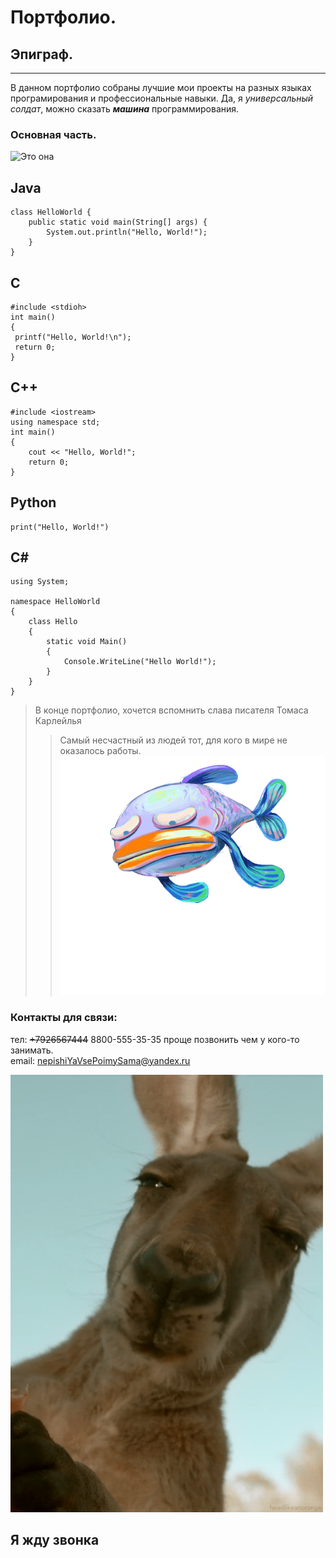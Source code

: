 # Портфолио.
## Эпиграф.
***
В данном портфолио собраны лучшие мои проекты на разных языках програмирования и профессиональные навыки. Да, я *универсальный солдат*, можно сказать ***машина*** программирования.

 ### Основная часть.



![Это она](1FA.gif)
## Java
```
class HelloWorld {
    public static void main(String[] args) {
        System.out.println("Hello, World!");
    }
}
```
 ## C 
 ```                                     
#include <stdioh>                    
int main()
{
  printf("Hello, World!\n");
  return 0;
}
```

## C++
```
#include <iostream>
using namespace std;
int main() 
{
    cout << "Hello, World!";
    return 0;
}
```
## Python
 ```
print("Hello, World!")
```
## С#
```
using System;
 
namespace HelloWorld
{
    class Hello 
    {
        static void Main() 
        {
            Console.WriteLine("Hello World!");
        }
    }
}
```
>В конце портфолио, хочется вспомнить слава писателя Томаса Карлейлья
  >>Самый несчастный из людей тот, для кого в мире не оказалось работы.
  ![](zYn.gif)
### Контакты для связи:
тел: ~~+7926567444~~ 8800-555-35-35 проще позвонить чем у кого-то занимать.\
email: nepishiYaVsePoimySama@yandex.ru


![ЧАО](zmV.gif)
## Я жду звонка